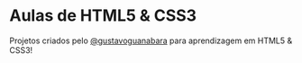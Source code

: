 # Aulas de HTML5 & CSS3
 Projetos criados pelo <a href="https://www.github.com/gustavoguanabara/">@gustavoguanabara</a> para aprendizagem em HTML5 & CSS3!
